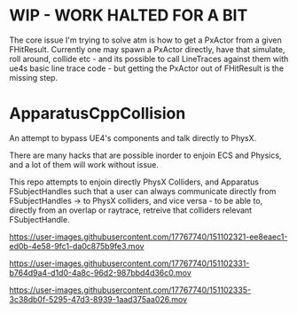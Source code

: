 # WIP - WORK HALTED FOR A BIT
The core issue I'm trying to solve atm is how to get a PxActor from a given FHitResult.
Currently one may spawn a PxActor directly, have that simulate, roll around, collide etc - and its possible to call LineTraces against them with ue4s basic line trace code - but getting the PxActor out of FHitResult is the missing step.


# ApparatusCppCollision
An attempt to bypass UE4's components and talk directly to PhysX.

There are many hacks that are possible inorder to enjoin ECS and Physics, and a lot of them will work without issue.

This repo attempts to enjoin directly PhysX Colliders, and Apparatus FSubjectHandles such that a user can always communicate directly from FSubjectHandles -> to PhysX colliders, and vice versa - to be able to, directly from an overlap or raytrace, retreive that colliders relevant FSubjectHandle.


https://user-images.githubusercontent.com/17767740/151102321-ee8eaec1-ed0b-4e58-9fc1-da0c875b9fe3.mov



https://user-images.githubusercontent.com/17767740/151102331-b764d9a4-d1d0-4a8c-96d2-987bbd4d36c0.mov



https://user-images.githubusercontent.com/17767740/151102335-3c38db0f-5295-47d3-8939-1aad375aa026.mov

